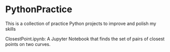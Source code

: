 # PythonPractice
This is a collection of practice Python projects to improve and polish my skills

ClosestPoint.ipynb: A Jupyter Notebook that finds the set of pairs of closest points on two curves.
